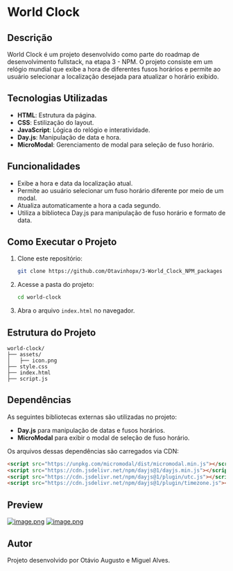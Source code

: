 # World Clock

## Descrição
World Clock é um projeto desenvolvido como parte do roadmap de desenvolvimento fullstack, na etapa 3 - NPM. O projeto consiste em um relógio mundial que exibe a hora de diferentes fusos horários e permite ao usuário selecionar a localização desejada para atualizar o horário exibido.

## Tecnologias Utilizadas
- **HTML**: Estrutura da página.
- **CSS**: Estilização do layout.
- **JavaScript**: Lógica do relógio e interatividade.
- **Day.js**: Manipulação de data e hora.
- **MicroModal**: Gerenciamento de modal para seleção de fuso horário.

## Funcionalidades
- Exibe a hora e data da localização atual.
- Permite ao usuário selecionar um fuso horário diferente por meio de um modal.
- Atualiza automaticamente a hora a cada segundo.
- Utiliza a biblioteca Day.js para manipulação de fuso horário e formato de data.

## Como Executar o Projeto
1. Clone este repositório:
   ```sh
   git clone https://github.com/Otavinhopx/3-World_Clock_NPM_packages
   ```
2. Acesse a pasta do projeto:
   ```sh
   cd world-clock
   ```
3. Abra o arquivo `index.html` no navegador.

## Estrutura do Projeto
```
world-clock/
├── assets/
│   ├── icon.png
├── style.css
├── index.html
├── script.js
```

## Dependências
As seguintes bibliotecas externas são utilizadas no projeto:
- **Day.js** para manipulação de datas e fusos horários.
- **MicroModal** para exibir o modal de seleção de fuso horário.

Os arquivos dessas dependências são carregados via CDN:
```html
<script src="https://unpkg.com/micromodal/dist/micromodal.min.js"></script>
<script src="https://cdn.jsdelivr.net/npm/dayjs@1/dayjs.min.js"></script>
<script src="https://cdn.jsdelivr.net/npm/dayjs@1/plugin/utc.js"></script>
<script src="https://cdn.jsdelivr.net/npm/dayjs@1/plugin/timezone.js"></script>
```

## Preview

[![image.png](https://i.postimg.cc/nLLs4tCV/image.png)](https://postimg.cc/dhztFp2g)
[![image.png](https://i.postimg.cc/g2zrpPyy/image.png)](https://postimg.cc/PP7db9RN)

## Autor
Projeto desenvolvido por Otávio Augusto e Miguel Alves.
